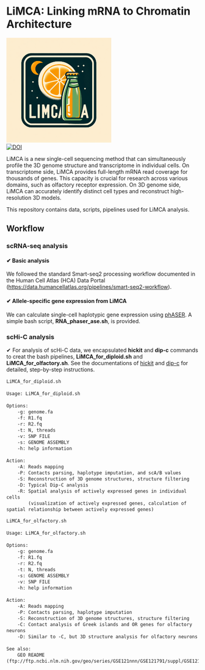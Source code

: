 # LiMCA: **L**inking **m**RNA to **C**hromatin **A**rchitecture

<img src="images/limca.png" width="275"/><br>
[![DOI](https://zenodo.org/badge/178608195.svg)](https://doi.org/10.5281/zenodo.10862950)

LiMCA is a new single-cell sequencing method that can simultaneously profile the 3D genome structure and transcriptome in individual cells. On transcriptome side, LiMCA provides full-length mRNA read coverage for thousands of genes. This capacity is crucial for research across various domains, such as olfactory receptor expression. On 3D genome side, LiMCA can accurately identify distinct cell types and reconstruct high-resolution 3D models.

This repository contains data, scripts, pipelines used for LiMCA analysis.

## Workflow

### scRNA-seq analysis 

#### &#x2714; Basic analysis

We followed the standard Smart-seq2 processing workflow documented in the Human Cell Atlas (HCA) Data Portal (https://data.humancellatlas.org/pipelines/smart-seq2-workflow).

#### &#x2714; Allele-specific gene expression from LiMCA 

We can calculate single-cell haplotypic gene expression using [phASER](https://github.com/secastel/phaser). A simple bash script, **RNA_phaser_ase.sh**, is provided.

### scHi-C analysis

&#x2714; For analysis of scHi-C data, we encapsulated **hickit** and **dip-c** commands to creat the bash pipelines, **LiMCA_for_diploid.sh** and **LiMCA_for_olfactory.sh**. See the documentations of [hickit](https://github.com/lh3/hickit) and [dip-c](https://github.com/tanlongzhi/dip-c) for detailed, step-by-step instructions.

```
LiMCA_for_diploid.sh

Usage: LiMCA_for_diploid.sh

Options:
    -g: genome.fa
    -f: R1.fq
    -r: R2.fq
    -t: N, threads
    -v: SNP FILE
    -s: GENOME ASSEMBLY
    -h: help information

Action:
    -A: Reads mapping
    -P: Contacts parsing, haplotype imputation, and scA/B values
    -S: Reconstruction of 3D genome structures, structure filtering
    -D: Typical Dip-C analysis
    -R: Spatial analysis of actively expressed genes in individual cells
        (visualization of actively expressed genes, calculation of spatial relationship between actively expressed genes)
```


```
LiMCA_for_olfactory.sh

Usage: LiMCA_for_olfactory.sh

Options:
    -g: genome.fa
    -f: R1.fq
    -r: R2.fq
    -t: N, threads
    -s: GENOME ASSEMBLY
    -v: SNP FILE
    -h: help information

Action:
    -A: Reads mapping
    -P: Contacts parsing, haplotype imputation
    -S: Reconstruction of 3D genome structures, structure filtering
    -C: Contact analysis of Greek islands and OR genes for olfactory neurons
    -D: Similar to -C, but 3D structure analysis for olfactory neurons

See also:
    GEO README (ftp://ftp.ncbi.nlm.nih.gov/geo/series/GSE121nnn/GSE121791/suppl/GSE121791%5F00README%2Emd%2Etxt)
```

